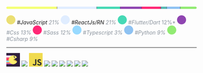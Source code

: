  <!-- Saalve veio dar uma bizoiada no meu código néh? :B -->
![Percentage Bar](/assets/image/perbarL.svg)

![CodeBall](/assets/image/yellowball.svg) *#JavaScript* <span style="color:#8B949E;"> *21%* </span> ![CodeBall](/assets/image/iceball.svg) *#ReactJs/RN* <span style="color: #8B949E;"> *21%* ![CodeBall](/assets/image/cyanball.svg) *#Flutter/Dart* <span style="color: #8B949E;">12%* </span> ![CodeBall](/assets/image/purpleball.svg) *#Css* <span style="color: #8B949E;"> *13%* </span> ![CodeBall](/assets/image/pinkball.svg) *#Sass* <span style="color: #8B949E;"> *12%* </span> ![CodeBall](/assets/image/blueball.svg) *#Typescript* <span style="color: #8B949E;"> *3%* </span> ![CodeBall](/assets/image/greyblueball.svg) *#Python* <span style="color: #8B949E;"> *9%* </span> ![CodeBall](/assets/image/greenball.svg) *#Csharp* <span style="color: #8B949E;"> *9%* </span>

---

<code><img height="36" src="https://github.com/Pac-Man-Theme/Pac-Man_Theme/blob/main/images/pac-man-theme-vampyrsoda.png"></code> <code><img height="36" src="https://yogalayout.com/static/reactnative.4e03ea5d.png"></code> <code><img height="36" src="https://raw.githubusercontent.com/github/explore/80688e429a7d4ef2fca1e82350fe8e3517d3494d/topics/javascript/javascript.png"></code>
 <code><img height="36" src="https://cdn.iconscout.com/icon/free/png-512/sass-2752078-2284895.png"></code>
<code><img height="36" src="https://i.pinimg.com/originals/f2/9d/5a/f29d5ad9234cda3b39a815f9fdffc3f9.png"></code>
<code><img height="36" src="https://image.flaticon.com/icons/png/512/490/490580.png"></code>
<code><img height="36" src="https://lankadevelopers.com/assets/uploads/system/og-image.png"></code>
<code><img height="36" src="https://miro.medium.com/max/1000/1*ilC2Aqp5sZd1wi0CopD1Hw.png"></code>
<code><img height="36" src="https://images.vexels.com/media/users/3/188956/isolated/lists/2bd31dbc4d96db4f5d736267513e75f2-colorful-saturn-planet-stroke.png"></code>

